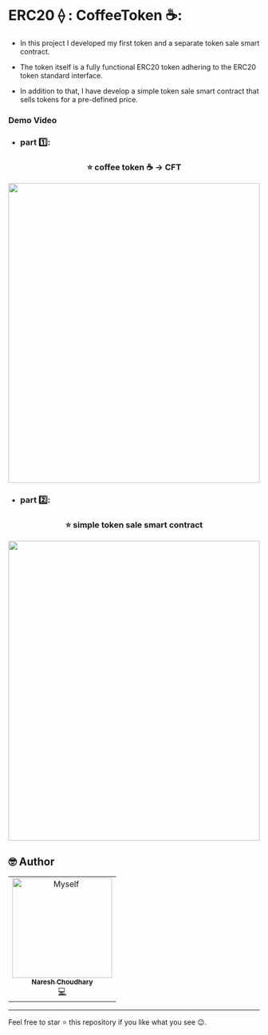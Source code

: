 # ERC20 ⟠ : CoffeeToken ☕️: 

- In this project I developed my first token and a separate token sale smart contract.

- The token itself is a fully functional ERC20 token adhering to the ERC20 token standard interface.

- In addition to that, I have develop a simple token sale smart contract that sells tokens for a pre-defined price.

### Demo Video

- <h3>part 1️⃣: </h3> 
<h3 align="center"> ⭐️ coffee token ☕️ -> CFT </h3>

<a title="Coffee Token" href="https://youtu.be/FWhYbY-KB80">
  <img src="https://cdn.discordapp.com/attachments/1071312646562914396/1072475044179083354/Screenshot_2023-02-07_at_4.42.37_PM.png" width="100%" height="600">
</a>

- <h3>part 2️⃣: </h3>
<h3 align="center"> ⭐️ simple token sale smart contract </h3>

<a title="smart sale" href="https://youtu.be/RxCJ4de1tqc">
  <img src="https://cdn.discordapp.com/attachments/1071312646562914396/1072474730709401601/Coffee_token_thumnail_github.png" width="100%" height="600">
</a>

## 🤓 Author 
<table>
  <tr>
  <td align="center"><a href="https://github.com/Nareshchoudhary02"><img src="https://i.ibb.co/nR1k4dZ/Myself-with-indian-flag.jpg" width="200px" alt="Myself"/><br /><sub><b>Naresh Choudhary</b></sub></a><br /><a href="https://github.com/Nareshchoudhary02" title="Code">💻</a></td>
  </tr>
</table>

***
Feel free to star ⭐ this repository if you like what you see 😉.
